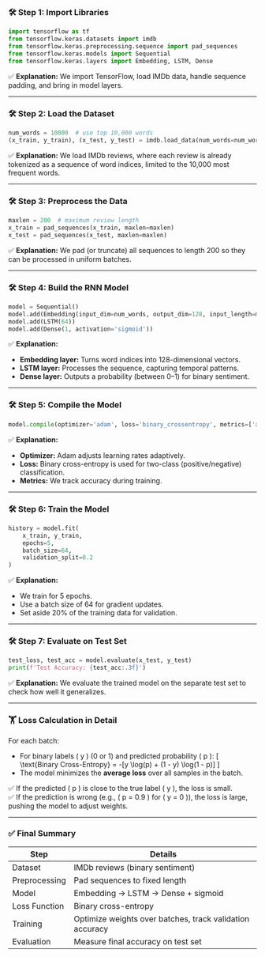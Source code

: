### 🛠 **Step 1: Import Libraries**

```python
import tensorflow as tf
from tensorflow.keras.datasets import imdb
from tensorflow.keras.preprocessing.sequence import pad_sequences
from tensorflow.keras.models import Sequential
from tensorflow.keras.layers import Embedding, LSTM, Dense
```
✅ **Explanation:** We import TensorFlow, load IMDb data, handle sequence padding, and bring in model layers.

---

### 🛠 **Step 2: Load the Dataset**

```python
num_words = 10000  # use top 10,000 words
(x_train, y_train), (x_test, y_test) = imdb.load_data(num_words=num_words)
```
✅ **Explanation:** We load IMDb reviews, where each review is already tokenized as a sequence of word indices, limited to the 10,000 most frequent words.

---

### 🛠 **Step 3: Preprocess the Data**

```python
maxlen = 200  # maximum review length
x_train = pad_sequences(x_train, maxlen=maxlen)
x_test = pad_sequences(x_test, maxlen=maxlen)
```
✅ **Explanation:** We pad (or truncate) all sequences to length 200 so they can be processed in uniform batches.

---

### 🛠 **Step 4: Build the RNN Model**

```python
model = Sequential()
model.add(Embedding(input_dim=num_words, output_dim=128, input_length=maxlen))
model.add(LSTM(64))
model.add(Dense(1, activation='sigmoid'))
```
✅ **Explanation:**
- **Embedding layer:** Turns word indices into 128-dimensional vectors.
- **LSTM layer:** Processes the sequence, capturing temporal patterns.
- **Dense layer:** Outputs a probability (between 0–1) for binary sentiment.

---

### 🛠 **Step 5: Compile the Model**

```python
model.compile(optimizer='adam', loss='binary_crossentropy', metrics=['accuracy'])
```
✅ **Explanation:**
- **Optimizer:** Adam adjusts learning rates adaptively.
- **Loss:** Binary cross-entropy is used for two-class (positive/negative) classification.
- **Metrics:** We track accuracy during training.

---

### 🛠 **Step 6: Train the Model**

```python
history = model.fit(
    x_train, y_train,
    epochs=5,
    batch_size=64,
    validation_split=0.2
)
```
✅ **Explanation:**
- We train for 5 epochs.
- Use a batch size of 64 for gradient updates.
- Set aside 20% of the training data for validation.

---

### 🛠 **Step 7: Evaluate on Test Set**

```python
test_loss, test_acc = model.evaluate(x_test, y_test)
print(f'Test Accuracy: {test_acc:.3f}')
```
✅ **Explanation:** We evaluate the trained model on the separate test set to check how well it generalizes.

---

### 🏋 **Loss Calculation in Detail**

For each batch:
- For binary labels \( y \) (0 or 1) and predicted probability \( p \):
\[
\text{Binary Cross-Entropy} = -[y \log(p) + (1 - y) \log(1 - p)]
\]
- The model minimizes the **average loss** over all samples in the batch.

✅ If the predicted \( p \) is close to the true label \( y \), the loss is small.  
✅ If the prediction is wrong (e.g., \( p = 0.9 \) for \( y = 0 \)), the loss is large, pushing the model to adjust weights.

---

### ✅ Final Summary

| Step             | Details                                                         |
|------------------|----------------------------------------------------------------|
| Dataset         | IMDb reviews (binary sentiment)                                |
| Preprocessing   | Pad sequences to fixed length                                  |
| Model          | Embedding → LSTM → Dense + sigmoid                             |
| Loss Function  | Binary cross-entropy                                           |
| Training       | Optimize weights over batches, track validation accuracy        |
| Evaluation     | Measure final accuracy on test set                             |
